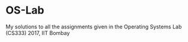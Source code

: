 # OS-Lab

My solutions to all the assignments given in the Operating Systems Lab (CS333) 2017, IIT Bombay
